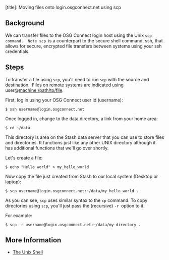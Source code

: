 [title]: Moving files onto login.osgconnect.net using scp

Background
----------

We can transfer files to the OSG Connect login host using the Unix `scp command.
 Note scp `is a counterpart to the secure shell command, ssh, that allows for
secure, encrypted file transfers between systems using your ssh credentials.

Steps
-----

To transfer a file using `scp`, you'll need to run `scp` with the source and
destination.  Files on remote systems are indicated using
user\@[machine:/path/to/file](<http://machine/path/to/file>).

First, log in using your OSG Connect user id (username): 

~~~~~~~~~~~~~~~~~~~~~~~~~~~~~~~~~~~~~~~~~~~~~~~~~~~~~~~~~~~~~~~~~~~~~~~~~~~~~~~~
$ ssh username@login.osgconnect.net
~~~~~~~~~~~~~~~~~~~~~~~~~~~~~~~~~~~~~~~~~~~~~~~~~~~~~~~~~~~~~~~~~~~~~~~~~~~~~~~~

Once logged in, change to the data directory, a link from your home area:

~~~~~~~~~~~~~~~~~~~~~~~~~~~~~~~~~~~~~~~~~~~~~~~~~~~~~~~~~~~~~~~~~~~~~~~~~~~~~~~~
$ cd ~/data
~~~~~~~~~~~~~~~~~~~~~~~~~~~~~~~~~~~~~~~~~~~~~~~~~~~~~~~~~~~~~~~~~~~~~~~~~~~~~~~~

This directory is area on the Stash data server that you can use to store files
and directories. It functions just like any other UNIX directory although it has
additional functions that we'll go over shortly. 

Let's create a file:

~~~~~~~~~~~~~~~~~~~~~~~~~~~~~~~~~~~~~~~~~~~~~~~~~~~~~~~~~~~~~~~~~~~~~~~~~~~~~~~~
$ echo "Hello world" > my_hello_world
~~~~~~~~~~~~~~~~~~~~~~~~~~~~~~~~~~~~~~~~~~~~~~~~~~~~~~~~~~~~~~~~~~~~~~~~~~~~~~~~

Now copy the file just created from Stash to our local system (Desktop or
laptop):

~~~~~~~~~~~~~~~~~~~~~~~~~~~~~~~~~~~~~~~~~~~~~~~~~~~~~~~~~~~~~~~~~~~~~~~~~~~~~~~~
$ scp username@login.osgconnect.net:~/data/my_hello_world .
~~~~~~~~~~~~~~~~~~~~~~~~~~~~~~~~~~~~~~~~~~~~~~~~~~~~~~~~~~~~~~~~~~~~~~~~~~~~~~~~

As you can see, `scp` uses similar syntax to the `cp` command. To copy
directories using `scp`, you'll just pass the (recursive) `-r `option to it. 

For example:

~~~~~~~~~~~~~~~~~~~~~~~~~~~~~~~~~~~~~~~~~~~~~~~~~~~~~~~~~~~~~~~~~~~~~~~~~~~~~~~~
$ scp -r username@login.osgconnect.net:~/data/my-directory .
~~~~~~~~~~~~~~~~~~~~~~~~~~~~~~~~~~~~~~~~~~~~~~~~~~~~~~~~~~~~~~~~~~~~~~~~~~~~~~~~

More Information
----------------

-   [The Unix
    Shell](<http://swc-osg-workshop.github.io/2014-12-15-UChicago/novice/shell/index.html>)
